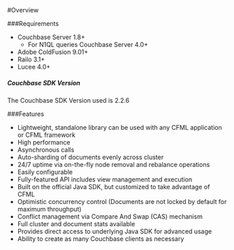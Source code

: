 #Overview 

###Requirements

- Couchbase Server 1.8+
    - For N1QL queries Couchbase Server 4.0+ 
- Adobe ColdFusion 9.01+
- Railo 3.1+
- Lucee 4.0+

##### Couchbase SDK Version

The Couchbase SDK Version used is 2.2.6

###Features 

- Lightweight, standalone library can be used with any CFML application or CFML framework
- High performance
- Asynchronous calls 
- Auto-sharding of documents evenly across cluster
- 24/7 uptime via on-the-fly node removal and rebalance operations   
- Easily configurable
- Fully-featured API includes view management and execution
- Built on the official Java SDK, but customized to take advantage of CFML
- Optimistic concurrency control (Documents are not locked by default for maximum throughput)
- Conflict management via Compare And Swap (CAS) mechanism
- Full cluster and document stats available
- Provides direct access to underlying Java SDK for advanced usage 
- Ability to create as many Couchbase clients as necessary